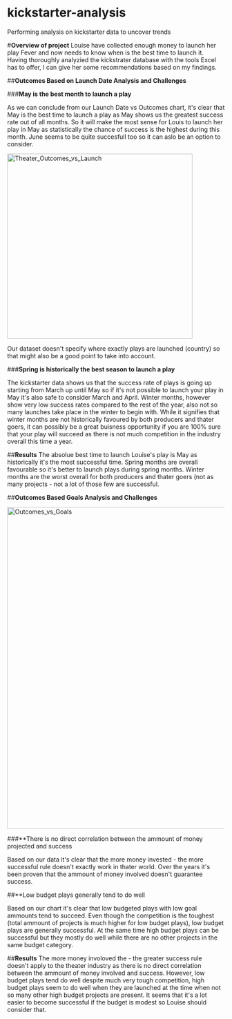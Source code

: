 # kickstarter-analysis
Performing analysis on kickstarter data to uncover trends

#**Overview of project**
Louise have collected enough money to launch her play Fever and now needs to know when is the best time to launch it. Having thoroughly analyzied the kickstrater database with the tools Excel has to offer, I can give her some recommendations based on my findings.

##**Outcomes Based on Launch Date Analysis and Challenges**

###**May is the best month to launch a play**

As we can conclude from our Launch Date vs Outcomes chart, it's clear that May is the best time to launch a play as May shows us the greatest success rate out of all months. So it will make the most sense for Louis to launch her play in May as statistically the chance of success is the highest during this month. June seems to be quite succesfull too so it can aslo be an option to consider.  

<img width="429" alt="Theater_Outcomes_vs_Launch" src="https://user-images.githubusercontent.com/73204192/127282642-11302a6c-e5ac-404c-bf22-0c574eba783a.png">

Our dataset doesn't specify where exactly plays are launched (country) so that might also be a good point to take into account. 

###**Spring is historically the best season to launch a play**

The kickstarter data shows us that the success rate of plays is going up starting from March up until May so if it's not possible to launch your play in May it's also safe to consider March and April. Winter months, however show very low success rates compared to the rest of the year, also not so many launches take place in the winter to begin with. While it signifies that winter months are not historically favoured by both producers and thater goers, it can possibly be a great buisness opportunity if you are 100% sure that your play will succeed as there is not much competition in the industry overall this time a year.    

##**Results**
The absolue best time to launch Louise's play is May as historically it's the most successful time. Spring months are overall favourable so it's better to launch plays during spring months. Winter months are the worst overall for both producers and thater goers (not as many projects - not a lot of those few are successful.  

##**Outcomes Based Goals Analysis and Challenges**

<img width="746" alt="Outcomes_vs_Goals" src="https://user-images.githubusercontent.com/73204192/127283274-b3c8c18f-4d89-4f79-afb6-94dcfe65d434.png">

###**There is no direct correlation between the ammount of money projected and success 

Based on our data it's clear that the more money invested - the more successful rule doesn't exactly work in thater world. Over the years it's been proven that the ammount of money involved doesn't guarantee success. 

##**Low budget plays generally tend to do well

Based on our chart it's clear that low budgeted plays with low goal ammounts tend to succeed. Even though the competition is the toughest (total ammount of projects is much higher for low budget plays), low budget plays are generally successful. At the same time high budget plays can be successful but they mostly do well while there are no other projects in the same budget category.

##**Results**
The more money involoved the - the greater success rule doesn't apply to the theater industry as there is no direct correlation between the ammount of money involved and success. However, low budget plays tend do well despite much very tough competition, high budget plays seem to do well when they are launched at the time when not so many other high budget projects are present. It seems that it's a lot easier to become successful if the budget is modest so Louise should consider that.  
